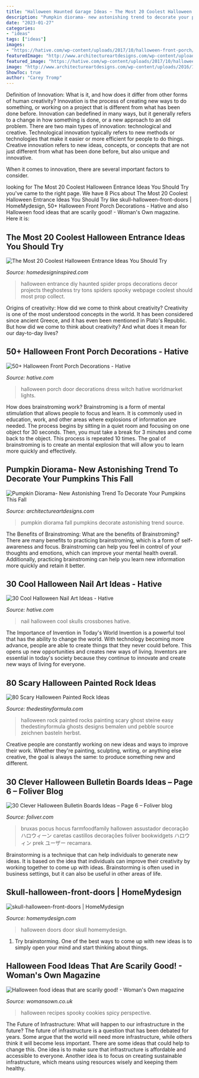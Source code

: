 ```yaml
---
title: "Halloween Haunted Garage Ideas ~ The Most 20 Coolest Halloween Entrance Ideas You Should Try"
description: "Pumpkin diorama- new astonishing trend to decorate your pumpkins this fall"
date: "2023-01-27"
categories:
- "ideas"
tags: ["ideas"]
images:
- "https://hative.com/wp-content/uploads/2017/10/halloween-front-porch/43-halloween-front-porch-decorations.jpg"
featuredImage: "http://www.architectureartdesigns.com/wp-content/uploads/2016/10/10-22.jpg"
featured_image: "https://hative.com/wp-content/uploads/2017/10/halloween-front-porch/43-halloween-front-porch-decorations.jpg"
image: "http://www.architectureartdesigns.com/wp-content/uploads/2016/10/10-22.jpg"
ShowToc: true
author: "Carey Tromp"
---
```



Definition of Innovation: What is it, and how does it differ from other forms of human creativity?
Innovation is the process of creating new ways to do something, or working on a project that is different from what has been done before. Innovation can bedefined in many ways, but it generally refers to a change in how something is done, or a new approach to an old problem. 
There are two main types of innovation: technological and creative. Technological innovation typically refers to new methods or technologies that make it easier or more efficient for people to do things. Creative innovation refers to new ideas, concepts, or concepts that are not just different from what has been done before, but also unique and innovative. 

When it comes to innovation, there are several important factors to consider.

	

		
looking for The Most 20 Coolest Halloween Entrance Ideas You Should Try you've came to the right page. We have 8 Pics about The Most 20 Coolest Halloween Entrance Ideas You Should Try like skull-halloween-front-doors | HomeMydesign, 50+ Halloween Front Porch Decorations - Hative and also Halloween food ideas that are scarily good! - Woman&#039;s Own magazine. Here it is:
		
    
## The Most 20 Coolest Halloween Entrance Ideas You Should Try

<img loading=lazy src="http://www.homedesigninspired.com/wp-content/uploads/2017/10/halloween-entrance-decorating-ideas-18.jpg" onerror="this.onerror=null;this.src='https://tse1.mm.bing.net/th?id=OIP.m9ppy_EX7d8YVMpMA6AVUAHaJ4&amp;pid=15.1';" alt="The Most 20 Coolest Halloween Entrance Ideas You Should Try">

_Source: homedesigninspired.com_

>halloween entrance diy haunted spider props decorations decor projects theghostess try tons spiders spooky webpage coolest should most prop collect. 

	

Origins of creativity: How did we come to think about creativity?
Creativity is one of the most understood concepts in the world. It has been considered since ancient Greece, and it has even been mentioned in Plato's Republic. But how did we come to think about creativity? And what does it mean for our day-to-day lives?

    
## 50+ Halloween Front Porch Decorations - Hative

<img loading=lazy src="https://hative.com/wp-content/uploads/2017/10/halloween-front-porch/43-halloween-front-porch-decorations.jpg" onerror="this.onerror=null;this.src='https://tse3.mm.bing.net/th?id=OIP.QUlEjiPufM2H9xysvDpsCwHaLH&amp;pid=15.1';" alt="50+ Halloween Front Porch Decorations - Hative">

_Source: hative.com_

>halloween porch door decorations dress witch hative worldmarket lights. 

	

How does brainstroming work?
Brainstroming is a form of mental stimulation that allows people to focus and learn. It is commonly used in education, work, and other areas where explosions of information are needed. The process begins by sitting in a quiet room and focusing on one object for 30 seconds. Then, you must take a break for 3 minutes and come back to the object. This process is repeated 10 times. The goal of brainstroming is to create an mental explosion that will allow you to learn more quickly and effectively.

    
## Pumpkin Diorama- New Astonishing Trend To Decorate Your Pumpkins This Fall

<img loading=lazy src="http://www.architectureartdesigns.com/wp-content/uploads/2016/10/10-22.jpg" onerror="this.onerror=null;this.src='https://tse1.mm.bing.net/th?id=OIP.zmAZ5PgmJBIYFR9XN7Z9FAHaJ4&amp;pid=15.1';" alt="Pumpkin Diorama- New Astonishing Trend To Decorate Your Pumpkins This Fall">

_Source: architectureartdesigns.com_

>pumpkin diorama fall pumpkins decorate astonishing trend source. 

	

The Benefits of Brainstroming: What are the benefits of Brainstroming?
There are many benefits to practicing brainstroming, which is a form of self-awareness and focus. Brainstroming can help you feel in control of your thoughts and emotions, which can improve your mental health overall. Additionally, practicing brainstroming can help you learn new information more quickly and retain it better.

    
## 30 Cool Halloween Nail Art Ideas - Hative

<img loading=lazy src="https://hative.com/wp-content/uploads/2014/10/halloween-nail-art-ideas/17-skulls-crossbones.jpg" onerror="this.onerror=null;this.src='https://tse4.mm.bing.net/th?id=OIP.LlF5UveEHhWXtweOhUSu5gHaKZ&amp;pid=15.1';" alt="30 Cool Halloween Nail Art Ideas - Hative">

_Source: hative.com_

>nail halloween cool skulls crossbones hative. 

	

The Importance of Invention in Today's World
Invention is a powerful tool that has the ability to change the world. With technology becoming more advance, people are able to create things that they never could before. This opens up new opportunities and creates new ways of living. Inventors are essential in today's society because they continue to innovate and create new ways of living for everyone.

    
## 80 Scary Halloween Painted Rock Ideas

<img loading=lazy src="http://thedestinyformula.com/wp-content/uploads/2019/01/fdc206293d010bc5d41acfc49b66dd2b.jpg" onerror="this.onerror=null;this.src='https://tse1.mm.bing.net/th?id=OIP.bSeoUYmx8tfwP_OcuA_17QHaJ4&amp;pid=15.1';" alt="80 Scary Halloween Painted Rock Ideas">

_Source: thedestinyformula.com_

>halloween rock painted rocks painting scary ghost steine easy thedestinyformula ghosts designs bemalen und pebble source zeichnen basteln herbst. 

	

Creative people are constantly working on new ideas and ways to improve their work. Whether they're painting, sculpting, writing, or anything else creative, the goal is always the same: to produce something new and different.

    
## 30 Clever Halloween Bulletin Boards Ideas – Page 6 – Foliver Blog

<img loading=lazy src="http://www.foliver.com/wp-content/uploads/2019/10/6-Haunted-classroom-decorations.jpg" onerror="this.onerror=null;this.src='https://tse3.mm.bing.net/th?id=OIP.tYu8fZ_eWUk-2dzEXeSJCQHaJ4&amp;pid=15.1';" alt="30 Clever Halloween Bulletin Boards Ideas – Page 6 – Foliver blog">

_Source: foliver.com_

>bruxas pocus hocus farmfoodfamily hallowen assustador decoração ハロウィーン caretas castillos decorações foliver bookwidgets ハロウィン prek ユーザー recamara. 

	

Brainstorming is a technique that can help individuals to generate new ideas. It is based on the idea that individuals can improve their creativity by working together to come up with ideas. Brainstorming is often used in business settings, but it can also be useful in other areas of life.

    
## Skull-halloween-front-doors | HomeMydesign

<img loading=lazy src="https://homemydesign.com/wp-content/uploads/2014/10/skull-halloween-front-doors.jpg" onerror="this.onerror=null;this.src='https://tse2.mm.bing.net/th?id=OIP.fQR3Uk9G42MFYkgewUxinAHaNK&amp;pid=15.1';" alt="skull-halloween-front-doors | HomeMydesign">

_Source: homemydesign.com_

>halloween doors door skull homemydesign. 

	

1. Try brainstorming. One of the best ways to come up with new ideas is to simply open your mind and start thinking about things.

    
## Halloween Food Ideas That Are Scarily Good! - Woman&#039;s Own Magazine

<img loading=lazy src="http://keyassets-p2.timeincuk.net/wp/prod/wp-content/uploads/sites/32/2015/10/halloween-food-ideas-featured-image.jpg" onerror="this.onerror=null;this.src='https://tse1.mm.bing.net/th?id=OIP.ZJiWhGyq1CG91pdohfLR2gHaLG&amp;pid=15.1';" alt="Halloween food ideas that are scarily good! - Woman&#039;s Own magazine">

_Source: womansown.co.uk_

>halloween recipes spooky cookies spicy perspective. 

	

The Future of Infrastructure: What will happen to our infrastructure in the future?
The future of infrastructure is a question that has been debated for years. Some argue that the world will need more infrastructure, while others think it will become less important. There are some ideas that could help to change this. One idea is to make sure that infrastructure is affordable and accessible to everyone. Another idea is to focus on creating sustainable infrastructure, which means using resources wisely and keeping them healthy.

